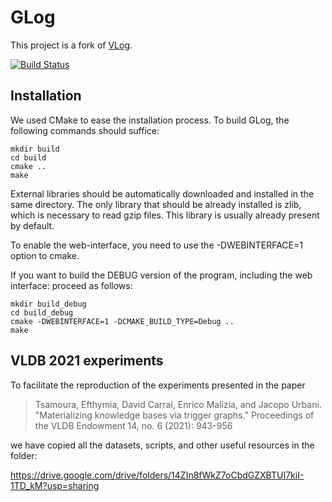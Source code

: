 # GLog

This project is a fork of <a href="https://github.com/karmaresearch/vlog">VLog</a>.

[![Build Status](https://travis-ci.org/karmaresearch/vlog.svg?branch=master)](https://travis-ci.org/karmaresearch/vlog)

## Installation 

We used CMake to ease the installation process. To build GLog, the following
commands should suffice:

```
mkdir build
cd build
cmake ..
make
```

External libraries should be automatically downloaded and installed in the same directory. The only library that should be already installed is zlib, which is necessary to read gzip files. This library is usually already present by default.

To enable the web-interface, you need to use the -DWEBINTERFACE=1 option to cmake.

If you want to build the DEBUG version of the program, including the web interface: proceed as follows:

```
mkdir build_debug
cd build_debug
cmake -DWEBINTERFACE=1 -DCMAKE_BUILD_TYPE=Debug ..
make
```

## VLDB 2021 experiments

To facilitate the reproduction of the experiments presented in the paper

> Tsamoura, Efthymia, David Carral, Enrico Malizia, and Jacopo Urbani. "Materializing knowledge bases via trigger graphs." Proceedings of the VLDB Endowment 14, no. 6 (2021): 943-956

we have copied all the datasets, scripts, and other useful resources in the folder:

https://drive.google.com/drive/folders/14ZIn8fWkZ7oCbdGZXBTUI7kiI-1TD_kM?usp=sharing
